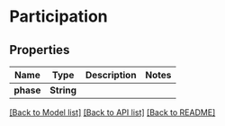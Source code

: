 # Participation

## Properties

Name | Type | Description | Notes
------------ | ------------- | ------------- | -------------
**phase** | **String** |  | 

[[Back to Model list]](../README.md#documentation-for-models) [[Back to API list]](../README.md#documentation-for-api-endpoints) [[Back to README]](../README.md)


